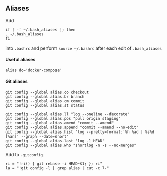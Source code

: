 ## Aliases

Add

```
if [ -f ~/.bash_aliases ]; then
. ~/.bash_aliases
fi
```

into `.bashrc` and perform `source ~/.bashrc` after each edit of `.bash_aliases`

#### Useful aliases

```
alias dc='docker-compose'
```


#### Git aliases
```
git config --global alias.co checkout  
git config --global alias.br branch  
git config --global alias.cm commit  
git config --global alias.st status  
  
git config --global alias.ll "log --oneline --decorate" 
git config --global alias.pos "pull origin staging"  
git config --global alias.amend "commit --amend"  
git config --global alias.append "commit --amend --no-edit"  
git config --global alias.hist "log --pretty=format:'%h %ad | %s%d [%an]' --graph --date=short"  
git config --global alias.last 'log -1 HEAD'  
git config --global alias.who "shortlog -n -s --no-merges"  
```  
Add to `.gitconfig`  
```
ri = "!ri() { git rebase -i HEAD~$1; }; ri"  
la = "!git config -l | grep alias | cut -c 7-"  
```
